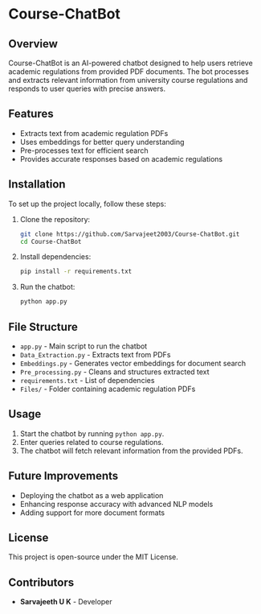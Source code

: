 # Course-ChatBot

## Overview
Course-ChatBot is an AI-powered chatbot designed to help users retrieve academic regulations from provided PDF documents. The bot processes and extracts relevant information from university course regulations and responds to user queries with precise answers.

## Features
- Extracts text from academic regulation PDFs
- Uses embeddings for better query understanding
- Pre-processes text for efficient search
- Provides accurate responses based on academic regulations

## Installation
To set up the project locally, follow these steps:

1. Clone the repository:
   ```bash
   git clone https://github.com/Sarvajeet2003/Course-ChatBot.git
   cd Course-ChatBot
   ```

2. Install dependencies:
   ```bash
   pip install -r requirements.txt
   ```

3. Run the chatbot:
   ```bash
   python app.py
   ```

## File Structure
- `app.py` - Main script to run the chatbot
- `Data_Extraction.py` - Extracts text from PDFs
- `Embeddings.py` - Generates vector embeddings for document search
- `Pre_processing.py` - Cleans and structures extracted text
- `requirements.txt` - List of dependencies
- `Files/` - Folder containing academic regulation PDFs

## Usage
1. Start the chatbot by running `python app.py`.
2. Enter queries related to course regulations.
3. The chatbot will fetch relevant information from the provided PDFs.

## Future Improvements
- Deploying the chatbot as a web application
- Enhancing response accuracy with advanced NLP models
- Adding support for more document formats

## License
This project is open-source under the MIT License.

## Contributors
- **Sarvajeeth U K** - Developer
